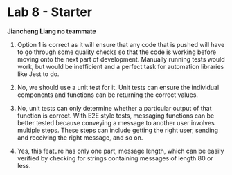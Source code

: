 # Lab 8 - Starter

**Jiancheng Liang no teammate**


1. Option 1 is correct as it will ensure that any code that is pushed will have to go through some quality checks so that the code is working before moving onto the next part of development. Manually running tests would work, but would be inefficient and a perfect task for automation libraries like Jest to do.

2. No, we should use a unit test for it. Unit tests can ensure the individual components and functions can be returning the correct values.

3. No, unit tests can only determine whether a particular output of that function is correct. With E2E style tests, messaging functions can be better tested because conveying a message to another user involves multiple steps. These steps can include getting the right user, sending and receiving the right message, and so on.

4. Yes, this feature has only one part, message length, which can be easily verified by checking for strings containing messages of length 80 or less.
